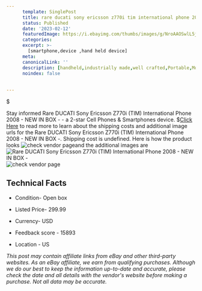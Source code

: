 ```yaml
---
      template: SinglePost
      title: rare ducati sony ericsson z770i tim international phone 2008 new in box 
      status: Published
      date: '2023-02-12'
      featuredImage: https://i.ebayimg.com/thumbs/images/g/NroAAOSwlL5j5BO6/s-l225.jpg
      categories: 
      excerpt: >-
        [smartphone,device ,hand held device]
      meta:
      canonicalLink: ''
      description: [handheld,industrially made,well crafted,Portable,Mobile,Compact,Convenient,Lightweight,Maneuverable,Man-portable,Miniature,Carriable,Hand-held,Light,Holdable,Transportable,Mobile device,Pocket-sized,On-the-go,Wireless,Cordless,Compact size,Convenient size, smartphone,device ,hand held device]
      noindex: false
      
        
---
```

$

Stay informed Rare DUCATI Sony Ericsson Z770i (TIM) International Phone 2008 - NEW IN BOX - - a 2-star Cell Phones & Smartphones device.
$[Click Here](https://www.ebay.com/itm/144936500193?hash=item21bee37be1%3Ag%3ANroAAOSwlL5j5BO6&mkevt=1&mkcid=1&mkrid=711-53200-19255-0&campid=%253CePNCampaignId%253E&customid=%253CreferenceId%253E&toolid=10049) to read more to learn about the shipping costs and additional image urls for the Rare DUCATI Sony Ericsson Z770i (TIM) International Phone 2008 - NEW IN BOX -. Shipping cost is undefined. Here is how the product looks ![check vendor page](https://i.ebayimg.com/thumbs/images/g/NroAAOSwlL5j5BO6/s-l225.jpg)and the additional images are![Rare DUCATI Sony Ericsson Z770i (TIM) International Phone 2008 - NEW IN BOX -](https://i.ebayimg.com/images/g/NroAAOSwlL5j5BO6/s-l1600.jpg)![check vendor page](https://origin-galleryplus.ebayimg.com/ws/web/144936500193_2_0_1/225x225.jpg,https://origin-galleryplus.ebayimg.com/ws/web/144936500193_3_0_1/225x225.jpg,https://origin-galleryplus.ebayimg.com/ws/web/144936500193_4_0_1/225x225.jpg,https://origin-galleryplus.ebayimg.com/ws/web/144936500193_5_0_1/225x225.jpg,https://origin-galleryplus.ebayimg.com/ws/web/144936500193_6_0_1/225x225.jpg,https://origin-galleryplus.ebayimg.com/ws/web/144936500193_7_0_1/225x225.jpg,https://origin-galleryplus.ebayimg.com/ws/web/144936500193_8_0_1/225x225.jpg,https://origin-galleryplus.ebayimg.com/ws/web/144936500193_9_0_1/225x225.jpg,https://origin-galleryplus.ebayimg.com/ws/web/144936500193_10_0_1/225x225.jpg,https://origin-galleryplus.ebayimg.com/ws/web/144936500193_11_0_1/225x225.jpg)



 ## Technical Facts 



     
      

 - Condition- Open box 


      

 - Listed Price- 299.99 


      

 - Currency- USD 


      

 - Feedback score - 15893 


      

 - Location - US 


      
      

 *_This post may contain affiliate links from eBay and other third-party websites. As an eBay affiliate, we earn from qualifying purchases. Although we do our best to keep the information up-to-date and accurate, please check the date and all details with the vendor's website before making a purchase. Not all data may be accurate._*






